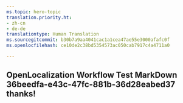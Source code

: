 ```yaml
---
ms.topic: hero-topic
translation.priority.ht:
- zh-cn
- de-de
translationtype: Human Translation
ms.sourcegitcommit: b30b7a9aa4041cac1a1cea47ae55e3000afafc0f
ms.openlocfilehash: ce10de2c38bd5354573ac050cab7917c4a4711a0

---
```

## OpenLocalization Workflow Test MarkDown 36beedfa-e43c-47fc-881b-36d28eabed37 thanks!



<!--HONumber=Aug16_HO1-->


